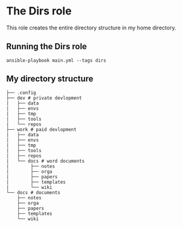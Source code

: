 # The Dirs role

This role creates the entire directory structure in my home directory.

## Running the Dirs role

```
ansible-playbook main.yml --tags dirs
```

## My directory structure

```
├── .config
├── dev # private devlopment
|   ├── data
|   ├── envs
|   ├── tmp
|   ├── tools
|   └── repos
├── work # paid devlopment
|   ├── data
|   ├── envs
|   ├── tmp
|   ├── tools
|   ├── repos
|   └── docs # word documents
|        ├── notes
|        ├── orga
|        ├── papers
|        ├── templates
|        └── wiki
└── docs # documents
    ├── notes
    ├── orga
    ├── papers
    ├── templates
    └── wiki
```
